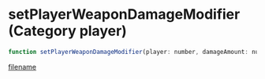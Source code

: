 # setPlayerWeaponDamageModifier (Category player)

```js
function setPlayerWeaponDamageModifier(player: number, damageAmount: number): void
```

[filename](setPlayerWeaponDamageModifier_m.md ':include')